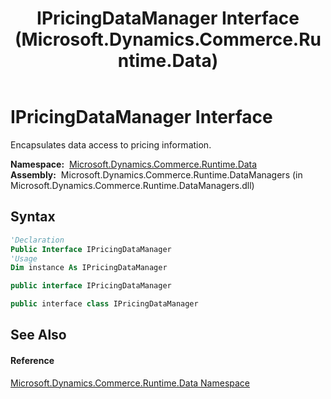 ﻿---
title: IPricingDataManager Interface (Microsoft.Dynamics.Commerce.Runtime.Data)
TOCTitle: IPricingDataManager Interface
ms:assetid: T:Microsoft.Dynamics.Commerce.Runtime.Data.IPricingDataManager
ms:mtpsurl: https://technet.microsoft.com/en-us/library/microsoft.dynamics.commerce.runtime.data.ipricingdatamanager(v=AX.60)
ms:contentKeyID: 49843516
ms.date: 05/18/2015
mtps_version: v=AX.60
f1_keywords:
- Microsoft.Dynamics.Commerce.Runtime.Data.IPricingDataManager
dev_langs:
- CSharp
- C++
- VB
---

# IPricingDataManager Interface

Encapsulates data access to pricing information.

**Namespace:**  [Microsoft.Dynamics.Commerce.Runtime.Data](microsoft-dynamics-commerce-runtime-data-namespace.md)  
**Assembly:**  Microsoft.Dynamics.Commerce.Runtime.DataManagers (in Microsoft.Dynamics.Commerce.Runtime.DataManagers.dll)

## Syntax

``` vb
'Declaration
Public Interface IPricingDataManager
'Usage
Dim instance As IPricingDataManager
```

``` csharp
public interface IPricingDataManager
```

``` c++
public interface class IPricingDataManager
```

## See Also

#### Reference

[Microsoft.Dynamics.Commerce.Runtime.Data Namespace](microsoft-dynamics-commerce-runtime-data-namespace.md)

